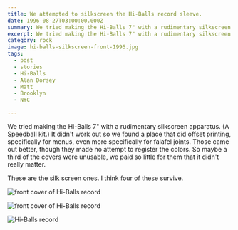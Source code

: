 ```yaml
---
title: We attempted to silkscreen the Hi-Balls record sleeve.
date: 1996-08-27T03:00:00.000Z
summary: We tried making the Hi-Balls 7" with a rudimentary silkscreen apparatus. (A Speedball kit.) It didn't work out.
excerpt: We tried making the Hi-Balls 7" with a rudimentary silkscreen apparatus. (A Speedball kit.) It didn't work out.
category: rock
image: hi-balls-silkscreen-front-1996.jpg
tags:
  - post
  - stories
  - Hi-Balls
  - Alan Dorsey
  - Matt
  - Brooklyn
  - NYC

---
```

We tried making the Hi-Balls 7" with a rudimentary silkscreen apparatus. (A Speedball kit.) It didn't work out so we found a place that did offset printing, specifically for menus, even more specifically for falafel joints. Those came out better, though they made no attempt to register the colors. So maybe a third of the covers were unusable, we paid so little for them that it didn't really matter.

These are the silk screen ones. I think four of these survive.

![ front cover of Hi-Balls record](/static/img/rock/hi-balls-silkscreen-front-1996.jpg)

![ front cover of Hi-Balls record](/static/img/rock/hi-balls-silkscreen-back-1996.jpg)

![ Hi-Balls record](/static/img/rock/hi-balls-feel-good-record.jpg)